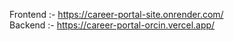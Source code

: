 Frontend :- https://career-portal-site.onrender.com/
<Br>
Backend :- https://career-portal-orcin.vercel.app/
